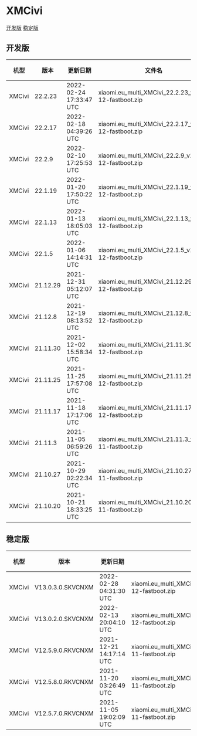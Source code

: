 # XMCivi
[开发版](#开发版)  [稳定版](#稳定版)
## 开发版
| 机型 | 版本 | 更新日期 | 文件名 | 大小 | 下载链接 |
| ---- | ---- | ---- | ---- | ---- | ---- |
| XMCivi | 22.2.23 | 2022-02-24 17:33:47 UTC | xiaomi.eu_multi_XMCivi_22.2.23_v13-12-fastboot.zip | 4.6 GB | [SourceForge](https://sourceforge.net/projects/xiaomi-eu-multilang-miui-roms/files/xiaomi.eu/MIUI-WEEKLY-RELEASES/22.2.23/xiaomi.eu_multi_XMCivi_22.2.23_v13-12-fastboot.zip/download) |
| XMCivi | 22.2.17 | 2022-02-18 04:39:26 UTC | xiaomi.eu_multi_XMCivi_22.2.17_v13-12-fastboot.zip | 4.6 GB | [SourceForge](https://sourceforge.net/projects/xiaomi-eu-multilang-miui-roms/files/xiaomi.eu/MIUI-WEEKLY-RELEASES/22.2.17/xiaomi.eu_multi_XMCivi_22.2.17_v13-12-fastboot.zip/download) |
| XMCivi | 22.2.9 | 2022-02-10 17:25:53 UTC | xiaomi.eu_multi_XMCivi_22.2.9_v13-12-fastboot.zip | 4.6 GB | [SourceForge](https://sourceforge.net/projects/xiaomi-eu-multilang-miui-roms/files/xiaomi.eu/MIUI-WEEKLY-RELEASES/22.2.9/xiaomi.eu_multi_XMCivi_22.2.9_v13-12-fastboot.zip/download) |
| XMCivi | 22.1.19 | 2022-01-20 17:50:22 UTC | xiaomi.eu_multi_XMCivi_22.1.19_v13-12-fastboot.zip | 4.6 GB | [SourceForge](https://sourceforge.net/projects/xiaomi-eu-multilang-miui-roms/files/xiaomi.eu/MIUI-WEEKLY-RELEASES/22.1.19/xiaomi.eu_multi_XMCivi_22.1.19_v13-12-fastboot.zip/download) |
| XMCivi | 22.1.13 | 2022-01-13 18:05:03 UTC | xiaomi.eu_multi_XMCivi_22.1.13_v13-12-fastboot.zip | 4.6 GB | [SourceForge](https://sourceforge.net/projects/xiaomi-eu-multilang-miui-roms/files/xiaomi.eu/MIUI-WEEKLY-RELEASES/22.1.13/xiaomi.eu_multi_XMCivi_22.1.13_v13-12-fastboot.zip/download) |
| XMCivi | 22.1.5 | 2022-01-06 14:14:31 UTC | xiaomi.eu_multi_XMCivi_22.1.5_v13-12-fastboot.zip | 4.5 GB | [SourceForge](https://sourceforge.net/projects/xiaomi-eu-multilang-miui-roms/files/xiaomi.eu/MIUI-WEEKLY-RELEASES/22.1.5/xiaomi.eu_multi_XMCivi_22.1.5_v13-12-fastboot.zip/download) |
| XMCivi | 21.12.29 | 2021-12-31 05:12:07 UTC | xiaomi.eu_multi_XMCivi_21.12.29_v13-12-fastboot.zip | 4.5 GB | [SourceForge](https://sourceforge.net/projects/xiaomi-eu-multilang-miui-roms/files/xiaomi.eu/MIUI-WEEKLY-RELEASES/21.12.29/xiaomi.eu_multi_XMCivi_21.12.29_v13-12-fastboot.zip/download) |
| XMCivi | 21.12.8 | 2021-12-19 08:13:52 UTC | xiaomi.eu_multi_XMCivi_21.12.8_v12-12-fastboot.zip | 4.6 GB | [SourceForge](https://sourceforge.net/projects/xiaomi-eu-multilang-miui-roms/files/xiaomi.eu/MIUI-WEEKLY-RELEASES/21.12.8/xiaomi.eu_multi_XMCivi_21.12.8_v12-12-fastboot.zip/download) |
| XMCivi | 21.11.30 | 2021-12-02 15:58:34 UTC | xiaomi.eu_multi_XMCivi_21.11.30_v12-12-fastboot.zip | 4.6 GB | [SourceForge](https://sourceforge.net/projects/xiaomi-eu-multilang-miui-roms/files/xiaomi.eu/MIUI-WEEKLY-RELEASES/21.11.30/xiaomi.eu_multi_XMCivi_21.11.30_v12-12-fastboot.zip/download) |
| XMCivi | 21.11.25 | 2021-11-25 17:57:08 UTC | xiaomi.eu_multi_XMCivi_21.11.25_v12-12-fastboot.zip | 4.5 GB | [SourceForge](https://sourceforge.net/projects/xiaomi-eu-multilang-miui-roms/files/xiaomi.eu/MIUI-WEEKLY-RELEASES/21.11.25/xiaomi.eu_multi_XMCivi_21.11.25_v12-12-fastboot.zip/download) |
| XMCivi | 21.11.17 | 2021-11-18 17:17:06 UTC | xiaomi.eu_multi_XMCivi_21.11.17_v12-12-fastboot.zip | 4.5 GB | [SourceForge](https://sourceforge.net/projects/xiaomi-eu-multilang-miui-roms/files/xiaomi.eu/MIUI-WEEKLY-RELEASES/21.11.17/xiaomi.eu_multi_XMCivi_21.11.17_v12-12-fastboot.zip/download) |
| XMCivi | 21.11.3 | 2021-11-05 06:59:26 UTC | xiaomi.eu_multi_XMCivi_21.11.3_v12-11-fastboot.zip | 4.4 GB | [SourceForge](https://sourceforge.net/projects/xiaomi-eu-multilang-miui-roms/files/xiaomi.eu/MIUI-WEEKLY-RELEASES/21.11.3/xiaomi.eu_multi_XMCivi_21.11.3_v12-11-fastboot.zip/download) |
| XMCivi | 21.10.27 | 2021-10-29 02:22:34 UTC | xiaomi.eu_multi_XMCivi_21.10.27_v12-11-fastboot.zip | 4.4 GB | [SourceForge](https://sourceforge.net/projects/xiaomi-eu-multilang-miui-roms/files/xiaomi.eu/MIUI-WEEKLY-RELEASES/21.10.27/xiaomi.eu_multi_XMCivi_21.10.27_v12-11-fastboot.zip/download) |
| XMCivi | 21.10.20 | 2021-10-21 18:33:25 UTC | xiaomi.eu_multi_XMCivi_21.10.20_v12-11-fastboot.zip | 4.4 GB | [SourceForge](https://sourceforge.net/projects/xiaomi-eu-multilang-miui-roms/files/xiaomi.eu/MIUI-WEEKLY-RELEASES/21.10.20/xiaomi.eu_multi_XMCivi_21.10.20_v12-11-fastboot.zip/download) |
## 稳定版
| 机型 | 版本 | 更新日期 | 文件名 | 大小 | 下载链接 |
| ---- | ---- | ---- | ---- | ---- | ---- |
| XMCivi | V13.0.3.0.SKVCNXM | 2022-02-28 04:31:30 UTC | xiaomi.eu_multi_XMCivi_V13.0.3.0.SKVCNXM_v13-12-fastboot.zip | 4.5 GB | [SourceForge](https://sourceforge.net/projects/xiaomi-eu-multilang-miui-roms/files/xiaomi.eu/MIUI-STABLE-RELEASES/MIUIv13/xiaomi.eu_multi_XMCivi_V13.0.3.0.SKVCNXM_v13-12-fastboot.zip/download) |
| XMCivi | V13.0.2.0.SKVCNXM | 2022-02-13 20:04:10 UTC | xiaomi.eu_multi_XMCivi_V13.0.2.0.SKVCNXM_v13-12-fastboot.zip | 4.6 GB | [SourceForge](https://sourceforge.net/projects/xiaomi-eu-multilang-miui-roms/files/xiaomi.eu/MIUI-STABLE-RELEASES/MIUIv13/xiaomi.eu_multi_XMCivi_V13.0.2.0.SKVCNXM_v13-12-fastboot.zip/download) |
| XMCivi | V12.5.9.0.RKVCNXM | 2021-12-21 14:17:14 UTC | xiaomi.eu_multi_XMCivi_V12.5.9.0.RKVCNXM_v12-11-fastboot.zip | 4.4 GB | [SourceForge](https://sourceforge.net/projects/xiaomi-eu-multilang-miui-roms/files/xiaomi.eu/MIUI-STABLE-RELEASES/MIUIv12/xiaomi.eu_multi_XMCivi_V12.5.9.0.RKVCNXM_v12-11-fastboot.zip/download) |
| XMCivi | V12.5.8.0.RKVCNXM | 2021-11-20 03:26:49 UTC | xiaomi.eu_multi_XMCivi_V12.5.8.0.RKVCNXM_v12-11-fastboot.zip | 4.4 GB | [SourceForge](https://sourceforge.net/projects/xiaomi-eu-multilang-miui-roms/files/xiaomi.eu/MIUI-STABLE-RELEASES/MIUIv12/xiaomi.eu_multi_XMCivi_V12.5.8.0.RKVCNXM_v12-11-fastboot.zip/download) |
| XMCivi | V12.5.7.0.RKVCNXM | 2021-11-05 19:02:09 UTC | xiaomi.eu_multi_XMCivi_V12.5.7.0.RKVCNXM_v12-11-fastboot.zip | 4.4 GB | [SourceForge](https://sourceforge.net/projects/xiaomi-eu-multilang-miui-roms/files/xiaomi.eu/MIUI-STABLE-RELEASES/MIUIv12/xiaomi.eu_multi_XMCivi_V12.5.7.0.RKVCNXM_v12-11-fastboot.zip/download) |
